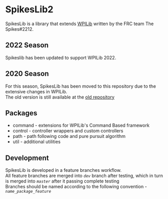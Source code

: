 # SpikesLib2

SpikesLib is a library that extends [WPILib](https://github.com/wpilibsuite/allwpilib) written by the FRC team The Spikes#2212.

## 2022 Season

Spikeslib has been updated to support WPILib 2022.

## 2020 Season

For this season, SpikesLib has been moved to this repository due to the extensive changes in WPILib. <br>
The old version is still available at the [old repository](https://github.com/Spikes-2212-Programming-Guild/SpikesLib)

## Packages
- command - extensions for WPILib's Command Based framework
- control - controller wrappers and custom controllers
- path - path following code and pure pursuit algorithm
- util - additional utilities
## Development
SpikesLib is developed in a feature branches workflow. <br>
All feature branches are merged into _```dev```_ branch after testing, which in turn is merged into 
_```master```_ after it passing complete testing <br>
Branches should be named according to the following convention - _```name_package_feature```_
